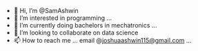 - 👋 Hi, I’m @SamAshwin
- 👀 I’m interested in programming ...
- 🌱 I’m currently doing bachelors in mechatronics ...
- 💞️ I’m looking to collaborate on data science
- 📫 How to reach me ... email @joshuaashwin115@gmail.com  ...

<!---
SamAshwin/SamAshwin is a ✨ special ✨ repository because its `README.md` (this file) appears on your GitHub profile.
You can click the Preview link to take a look at your changes.
--->
